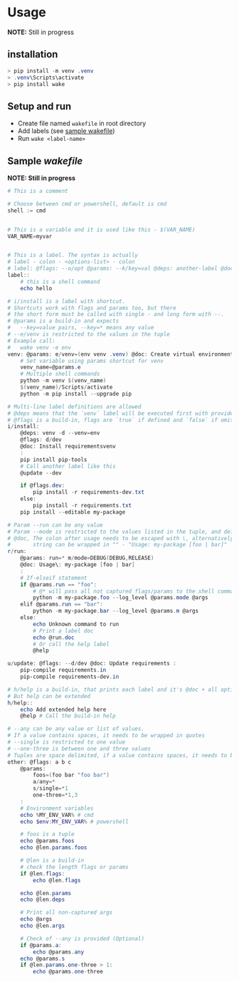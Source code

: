 # Usage

**NOTE:** Still in progress

## installation

```powershell
> pip install -m venv .venv
> .venv\Scripts\activate
> pip install wake
```

## Setup and run

- Create file named `wakefile` in root directory
- Add labels (see [sample wakefile](#sample-wake))
- Run
  ```wake <label-name>```

## Sample *wakefile*

**NOTE: Still in progress**

```powershell
# This is a comment

# Choose between cmd or powershell, default is cmd
shell := cmd


# This is a variable and it is used like this - $(VAR_NAME)
VAR_NAME=myvar


# This is a label. The syntax is actually
# label - colon - <options-list> - colon
# label: @flags: --o/opt @params: --k/key=val @deps: another-label @doc: ... :
label::
    # this is a shell command
    echo hello

# i/install is a label with shortcut.
# Shortcuts work with flags and params too, but there
# the short form must be called with single - and long form with --.
# @params is a build-in and expects
#   --key=value pairs, --key=* means any value
# --e/venv is restricted to the values in the tuple
# Example call:
#   wake venv -e env
venv: @params: e/venv=(env venv .venv) @doc: Create virtual environment :
    # Set variable using params shortcut for venv
    venv_name=@params.e
    # Multiple shell commands
    python -m venv $(venv_name)
    $(venv_name)/Scripts/activate
    python -m pip install --upgrade pip

# Multi-line label definitions are allowed
# @deps means that the `venv` label will be executed first with provided flags and params
# @flags is a build-in, flags are `true` if defined and `false` if omitted
i/install:
    @deps: venv -d --venv=env
    @flags: d/dev
    @doc: Install requirementsvenv
    :
    pip install pip-tools
    # Call another label like this
    @update --dev

    if @flags.dev:
        pip install -r requirements-dev.txt
    else:
        pip install -r requirements.txt
    pip install --editable my-package

# Param --run can be any value
# Param --mode is restricted to the values listed in the tuple, and default is DEBUG
# @doc, The colon after usage needs to be escaped with \, alternatively,
#       string can be wrapped in "" - "Usage: my-package [foo | bar]"
r/run:
    @params: run=* m/mode=DEBUG(DEBUG,RELEASE)
    @doc: Usage\: my-package [foo | bar]
    :
    # If-elseif statement
    if @params.run == "foo":
        # @* will pass all not captured flags/params to the shell command
        python -m my-package.foo --log_level @params.mode @args
    elif @params.run == "bar":
        python -m my-package.bar --log_level @params.m @args
    else:
        echo Unknown command to run
        # Print a label doc
        echo @run.doc
        # Or call the help label
        @help

u/update: @flags: --d/dev @doc: Update requirements :
    pip-compile requirements.in
    pip-compile requirements-dev.in

# h/help is a build-in, that prints each label and it's @doc + all options
# But help can be extended
h/help::
    echo Add extended help here
    @help # Call the build-in help

# --any can be any value or list of values.
# If a value contains spaces, it needs to be wrapped in quotes
# --single is restricted to one value
# --one-three is between one and three values
# Tuples are space delimited, if a value contains spaces, it needs to be wrapped in quotes
other: @flags: a b c
    @params:
        foos=(foo bar "foo bar")
        a/any=*
        s/single=*1
        one-three=*1,3
    :
    # Environment variables
    echo %MY_ENV_VAR% # cmd
    echo $env:MY_ENV_VAR% # powershell

    # foos is a tuple
    echo @params.foos
    echo @len.params.foos

    # @len is a build-in
    # check the length flags or params
    if @len.flags:
        echo @len.flags

    echo @len.params
    echo @len.deps

    # Print all non-captured args
    echo @args
    echo @len.args

    # Check of --any is provided (Optional)
    if @params.a:
        echo @params.any
    echo @params.s
    if @len.params.one-three > 1:
        echo @params.one-three

```
